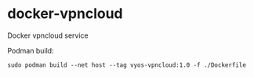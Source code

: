 # docker-vpncloud
Docker vpncloud service

Podman build:
```
sudo podman build --net host --tag vyos-vpncloud:1.0 -f ./Dockerfile
```
